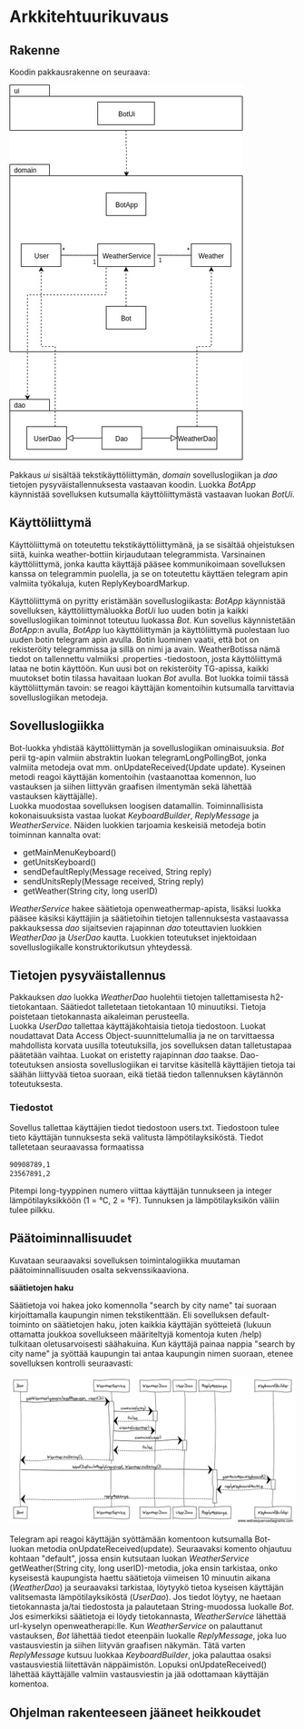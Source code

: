# **Arkkitehtuurikuvaus**

## **Rakenne**

Koodin pakkausrakenne on seuraava: 

![pakkauskaavio](https://github.com/qubelka/ot-harjoitustyo/blob/master/laskarit/viikko4/pakkauskaavio.jpg)

Pakkaus *ui* sisältää tekstikäyttöliittymän, *domain* sovelluslogiikan ja *dao* tietojen pysyväistallennuksesta 
vastaavan koodin. Luokka *BotApp* käynnistää sovelluksen kutsumalla käyttöliittymästä vastaavan luokan *BotUi*.

## **Käyttöliittymä**

Käyttöliittymä on toteutettu tekstikäyttöliittymänä, ja se sisältää ohjeistuksen siitä, kuinka weather-bottiin kirjaudutaan telegrammista. Varsinainen käyttöliittymä, jonka kautta käyttäjä pääsee
kommunikoimaan sovelluksen kanssa on telegrammin puolella, ja se on toteutettu käyttäen telegram apin valmiita työkaluja, kuten ReplyKeyboardMarkup. 

Käyttöliittymä on pyritty eristämään sovelluslogiikasta: *BotApp* käynnistää sovelluksen, käyttöliittymäluokka *BotUi* luo uuden botin ja kaikki sovelluslogiikan toiminnot toteutuu luokassa *Bot*.
Kun sovellus käynnistetään *BotApp*:n avulla, *BotApp* luo käyttöliittymän ja käyttöliittymä puolestaan luo uuden botin telegram apin avulla. Botin luominen vaatii, että bot on rekisteröity telegrammissa
ja sillä on nimi ja avain. WeatherBotissa nämä tiedot on tallennettu valmiiksi .properties -tiedostoon, josta käyttöliittymä lataa ne botin käyttöön. Kun uusi bot on rekisteröity TG-apissa, kaikki
muutokset botin tilassa havaitaan luokan *Bot* avulla. Bot luokka toimii tässä käyttöliittymän tavoin: se reagoi käyttäjän komentoihin kutsumalla tarvittavia sovelluslogiikan metodeja.      

## **Sovelluslogiikka**

Bot-luokka yhdistää käyttöliittymän ja sovelluslogiikan ominaisuuksia. *Bot* perii tg-apin valmiin abstraktin luokan telegramLongPollingBot, jonka valmiita metodeja ovat mm. 
onUpdateReceived(Update update). Kyseinen metodi reagoi käyttäjän komentoihin (vastaanottaa komennon, luo vastauksen ja siihen liittyvän graafisen ilmentymän sekä lähettää vastauksen käyttäjälle).  
Luokka muodostaa sovelluksen loogisen datamallin. Toiminnallisista kokonaisuuksista vastaa luokat *KeyboardBuilder*, *ReplyMessage* ja *WeatherService*. 
Näiden luokkien tarjoamia keskeisiä metodeja botin toiminnan kannalta ovat:
 
  * getMainMenuKeyboard()
  * getUnitsKeyboard()
  * sendDefaultReply(Message received, String reply)
  * sendUnitsReply(Message received, String reply)  
  * getWeather(String city, long userID)

*WeatherService* hakee säätietoja openweathermap-apista, lisäksi luokka pääsee käsiksi käyttäjiin ja säätietoihin tietojen tallennuksesta vastaavassa pakkauksessa *dao* sijaitsevien rajapinnan *dao*
toteuttavien luokkien *WeatherDao* ja *UserDao* kautta. Luokkien toteutukset injektoidaan sovelluslogiikalle konstruktorikutsun yhteydessä.   

## **Tietojen pysyväistallennus**

Pakkauksen *dao* luokka *WeatherDao* huolehtii tietojen tallettamisesta h2-tietokantaan. Säätiedot talletetaan tietokantaan 10 minuutiksi. Tietoja poistetaan tietokannasta aikaleiman perusteella.  
Luokka *UserDao* tallettaa käyttäjäkohtaisia tietoja tiedostoon. Luokat noudattavat Data Access Object-suunnittelumallia ja ne on tarvittaessa mahdollista korvata uusilla
toteutuksilla, jos sovelluksen datan talletustapaa päätetään vaihtaa. Luokat on eristetty rajapinnan *dao* taakse. Dao-toteutuksen ansiosta sovelluslogiikan ei tarvitse käsitellä käyttäjien 
tietoja tai säähän liittyvää tietoa suoraan, eikä tietää tiedon tallennuksen käytännön toteutuksesta.   

### **Tiedostot**

Sovellus tallettaa käyttäjien tiedot tiedostoon users.txt. Tiedostoon tulee tieto käyttäjän tunnuksesta sekä valitusta lämpötilayksiköstä. Tiedot talletetaan seuraavassa formaatissa

```
90908789,1
23567891,2
```

Pitempi long-tyyppinen numero viittaa käyttäjän tunnukseen ja integer lämpötilayksikköön (1 = °C, 2 = °F). Tunnuksen ja lämpötilayksikön väliin tulee pilkku. 


## **Päätoiminnallisuudet**

Kuvataan seuraavaksi sovelluksen toimintalogiikka muutaman päätoiminnallisuuden osalta sekvenssikaaviona.

**säätietojen haku**

Säätietoja voi hakea joko komennolla "search by city name" tai suoraan kirjoittamalla kaupungin nimen tekstikenttään. Eli sovelluksen default-toiminto on säätietojen haku, joten kaikkia käyttäjän
syötteietä (lukuun ottamatta joukkoa sovellukseen määriteltyjä komentoja kuten /help) tulkitaan oletusarvoisesti säähakuina. Kun käyttäjä painaa nappia "search by city name" ja syöttää kaupungin tai
antaa kaupungin nimen suoraan, etenee sovelluksen kontrolli seuraavasti: 

![getWeather()](https://github.com/qubelka/ot-harjoitustyo/blob/master/laskarit/viikko5/getWeather().png?raw=true)

Telegram api reagoi käyttäjän syöttämään komentoon kutsumalla Bot-luokan metodia onUpdateReceived(update). Seuraavaksi komento ohjautuu kohtaan "default", jossa ensin kutsutaan luokan *WeatherService*
getWeather(String city, long userID)-metodia, joka ensin tarkistaa, onko kyseisestä kaupungista haettu säätietoja viimeisen 10 minuutin aikana (*WeatherDao*) ja seuraavaksi tarkistaa, 
löytyykö tietoa kyseisen käyttäjän valitsemasta lämpötilayksiköstä (*UserDao*). Jos tiedot löytyy, ne haetaan tietokannasta ja/tai tiedostosta ja palautetaan String-muodossa luokalle *Bot*. Jos 
esimerkiksi säätietoja ei löydy tietokannasta, *WeatherService* lähettää url-kyselyn openweatherapi:lle. Kun *WeatherService* on palauttanut vastauksen, *Bot* lähettää tiedot eteenpäin luokalle 
*ReplyMessage*, joka luo vastausviestin ja siihen liityvän graafisen näkymän. Tätä varten *ReplyMessage* kutsuu luokkaa *KeyboardBuilder*, joka palauttaa osaksi vastausviestiä liitettävän näppäimistön.
Lopuksi onUpdateReceived() lähettää käyttäjälle valmiin vastausviestin ja jää odottamaan käyttäjän komentoa.       

## **Ohjelman rakenteeseen jääneet heikkoudet** 
  

